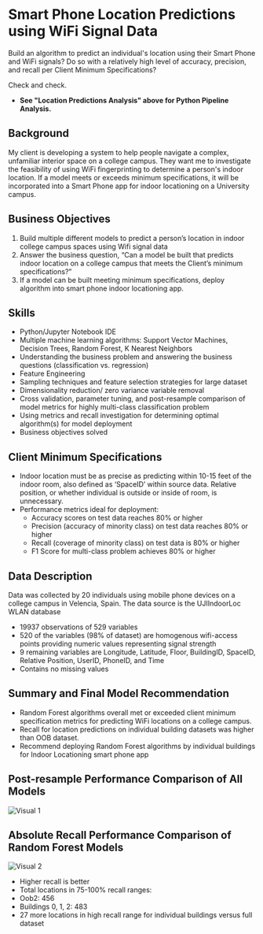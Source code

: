 # Smart Phone Location Predictions using WiFi Signal Data
Build an algorithm to predict an individual's location using their Smart Phone and WiFi signals? Do so with a relatively high level of accuracy, precision, and recall per Client Minimum Specifications? 

Check and check.

* **See "Location Predictions Analysis" above for Python Pipeline Analysis.**

## Background
My client is developing a system to help people navigate a complex, unfamiliar interior space on a college campus.
They want me to investigate the feasibility of using WiFi fingerprinting to determine a person's indoor location.
If a model meets or exceeds minimum specifications, it will be incorporated into a Smart Phone app for indoor locationing on a University campus.

## Business Objectives
1. Build multiple different models to predict a person’s location in indoor college campus spaces using Wifi signal data
2. Answer the business question, “Can a model be built that predicts indoor location on a college campus that meets the Client’s minimum specifications?” 
3. If a model can be built meeting minimum specifications, deploy algorithm into smart phone indoor locationing app.

## Skills
* Python/Jupyter Notebook IDE
* Multiple machine learning algorithms: Support Vector Machines, Decision Trees, Random Forest, K Nearest Neighbors
* Understanding the business problem and answering the business questions (classification vs. regression)
* Feature Engineering
* Sampling techniques and feature selection strategies for large dataset
* Dimensionality reduction/ zero variance variable removal
* Cross validation, parameter tuning, and post-resample comparison of model metrics for highly multi-class classification problem
* Using metrics and recall investigation for determining optimal algorithm(s) for model deployment
* Business objectives solved

## Client Minimum Specifications
* Indoor location must be as precise as predicting within 10-15 feet of the indoor room, also defined as ‘SpaceID’ within source data. Relative position, or whether individual is outside or inside of room, is unnecessary.
* Performance metrics ideal for deployment:
  * Accuracy scores on test data reaches 80% or higher
  * Precision (accuracy of minority class) on test data reaches 80% or higher
  * Recall (coverage of minority class) on test data is 80% or higher
  * F1 Score for multi-class problem achieves 80% or higher

## Data Description
Data was collected by 20 individuals using mobile phone devices on a college campus in Velencia, Spain. The data source is the UJIIndoorLoc WLAN database
* 19937 observations of  529 variables
* 520 of the variables (98% of dataset) are homogenous wifi-access points providing numeric values representing signal strength
* 9 remaining variables are Longitude, Latitude, Floor, BuildingID, SpaceID, Relative Position, UserID, PhoneID, and Time
* Contains no missing values

## Summary and Final Model Recommendation
* Random Forest algorithms overall met or exceeded client minimum specification metrics for predicting WiFi locations on a college campus. 
* Recall for location predictions on individual building datasets was higher than OOB dataset.
* Recommend deploying Random Forest algorithms by individual buildings for Indoor Locationing smart phone app

## Post-resample Performance Comparison of All Models
![Visual 1](https://github.com/jlbrosnahan/Predicting-Locations-with-WiFi-Signal-Data/blob/main/Post-resample%20Model%20Comparison.png)

## Absolute Recall Performance Comparison of Random Forest Models
![Visual 2](https://github.com/jlbrosnahan/Predicting-Locations-with-WiFi-Signal-Data/blob/main/Recall%20Comparison.png)
* Higher recall is better
* Total locations in 75-100% recall ranges:
* Oob2:  456 
* Buildings 0, 1, 2:  483 
* 27 more locations in high recall range for individual buildings versus full dataset



